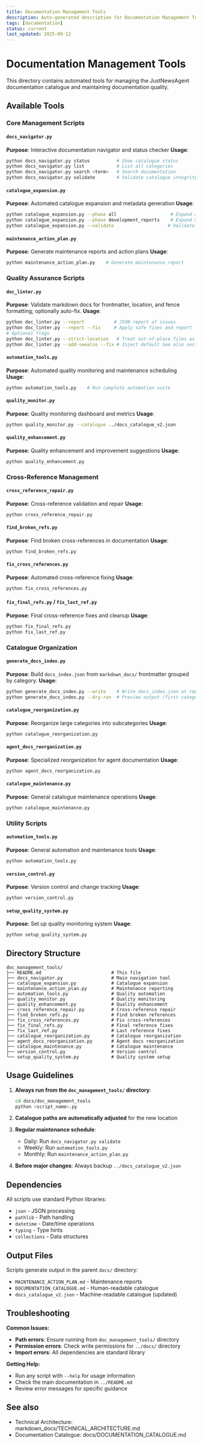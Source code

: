 ```yaml
---
title: Documentation Management Tools
description: Auto-generated description for Documentation Management Tools
tags: [documentation]
status: current
last_updated: 2025-09-12
---
```


# Documentation Management Tools

This directory contains automated tools for managing the JustNewsAgent documentation catalogue and maintaining documentation quality.

## Available Tools

### Core Management Scripts

#### `docs_navigator.py`
**Purpose**: Interactive documentation navigator and status checker
**Usage**:
```bash
python docs_navigator.py status          # Show catalogue status
python docs_navigator.py list            # List all categories
python docs_navigator.py search <term>   # Search documentation
python docs_navigator.py validate        # Validate catalogue integrity
```

#### `catalogue_expansion.py`
**Purpose**: Automated catalogue expansion and metadata generation
**Usage**:
```bash
python catalogue_expansion.py --phase all                    # Expand all phases
python catalogue_expansion.py --phase development_reports    # Expand development reports
python catalogue_expansion.py --validate                    # Validate catalogue
```

#### `maintenance_action_plan.py`
**Purpose**: Generate maintenance reports and action plans
**Usage**:
```bash
python maintenance_action_plan.py    # Generate maintenance report
```

### Quality Assurance Scripts

#### `doc_linter.py`
**Purpose**: Validate markdown docs for frontmatter, location, and fence formatting; optionally auto-fix.
**Usage**:
```bash
python doc_linter.py --report           # JSON report of issues
python doc_linter.py --report --fix     # Apply safe fixes and report
# Optional flags
python doc_linter.py --strict-location   # Treat out-of-place files as errors (default: warn)
python doc_linter.py --add-seealso --fix # Inject default See also section when missing
```

#### `automation_tools.py`
**Purpose**: Automated quality monitoring and maintenance scheduling
**Usage**:
```bash
python automation_tools.py    # Run complete automation suite
```

#### `quality_monitor.py`
**Purpose**: Quality monitoring dashboard and metrics
**Usage**:
```bash
python quality_monitor.py --catalogue ../docs_catalogue_v2.json
```

#### `quality_enhancement.py`
**Purpose**: Quality enhancement and improvement suggestions
**Usage**:
```bash
python quality_enhancement.py
```

### Cross-Reference Management

#### `cross_reference_repair.py`
**Purpose**: Cross-reference validation and repair
**Usage**:
```bash
python cross_reference_repair.py
```

#### `find_broken_refs.py`
**Purpose**: Find broken cross-references in documentation
**Usage**:
```bash
python find_broken_refs.py
```

#### `fix_cross_references.py`
**Purpose**: Automated cross-reference fixing
**Usage**:
```bash
python fix_cross_references.py
```

#### `fix_final_refs.py` / `fix_last_ref.py`
**Purpose**: Final cross-reference fixes and cleanup
**Usage**:
```bash
python fix_final_refs.py
python fix_last_ref.py
```

### Catalogue Organization

#### `generate_docs_index.py`
**Purpose**: Build `docs_index.json` from `markdown_docs/` frontmatter grouped by category.
**Usage**:
```bash
python generate_docs_index.py --write    # Write docs_index.json at repo root
python generate_docs_index.py --dry-run  # Preview output (first categories)
```

#### `catalogue_reorganization.py`
**Purpose**: Reorganize large categories into subcategories
**Usage**:
```bash
python catalogue_reorganization.py
```

#### `agent_docs_reorganization.py`
**Purpose**: Specialized reorganization for agent documentation
**Usage**:
```bash
python agent_docs_reorganization.py
```

#### `catalogue_maintenance.py`
**Purpose**: General catalogue maintenance operations
**Usage**:
```bash
python catalogue_maintenance.py
```

### Utility Scripts

#### `automation_tools.py`
**Purpose**: General automation and maintenance tools
**Usage**:
```bash
python automation_tools.py
```

#### `version_control.py`
**Purpose**: Version control and change tracking
**Usage**:
```bash
python version_control.py
```

#### `setup_quality_system.py`
**Purpose**: Set up quality monitoring system
**Usage**:
```bash
python setup_quality_system.py
```

## Directory Structure

```
doc_management_tools/
├── README.md                          # This file
├── docs_navigator.py                  # Main navigation tool
├── catalogue_expansion.py             # Catalogue expansion
├── maintenance_action_plan.py         # Maintenance reporting
├── automation_tools.py                # Quality automation
├── quality_monitor.py                 # Quality monitoring
├── quality_enhancement.py             # Quality enhancement
├── cross_reference_repair.py          # Cross-reference repair
├── find_broken_refs.py                # Find broken references
├── fix_cross_references.py            # Fix cross-references
├── fix_final_refs.py                  # Final reference fixes
├── fix_last_ref.py                    # Last reference fixes
├── catalogue_reorganization.py        # Catalogue reorganization
├── agent_docs_reorganization.py       # Agent docs reorganization
├── catalogue_maintenance.py           # Catalogue maintenance
├── version_control.py                 # Version control
└── setup_quality_system.py            # Quality system setup
```

## Usage Guidelines

1. **Always run from the `doc_management_tools/` directory**:
   ```bash
   cd docs/doc_management_tools
   python <script_name>.py
   ```

2. **Catalogue paths are automatically adjusted** for the new location

3. **Regular maintenance schedule**:
   - Daily: Run `docs_navigator.py validate`
   - Weekly: Run `automation_tools.py`
   - Monthly: Run `maintenance_action_plan.py`

4. **Before major changes**: Always backup `../docs_catalogue_v2.json`

## Dependencies

All scripts use standard Python libraries:
- `json` - JSON processing
- `pathlib` - Path handling
- `datetime` - Date/time operations
- `typing` - Type hints
- `collections` - Data structures

## Output Files

Scripts generate output in the parent `docs/` directory:
- `MAINTENANCE_ACTION_PLAN.md` - Maintenance reports
- `DOCUMENTATION_CATALOGUE.md` - Human-readable catalogue
- `docs_catalogue_v2.json` - Machine-readable catalogue (updated)

## Troubleshooting

**Common Issues:**
- **Path errors**: Ensure running from `doc_management_tools/` directory
- **Permission errors**: Check write permissions for `../docs/` directory
- **Import errors**: All dependencies are standard library

**Getting Help:**
- Run any script with `--help` for usage information
- Check the main documentation in `../README.md`
- Review error messages for specific guidance

## See also

- Technical Architecture: markdown_docs/TECHNICAL_ARCHITECTURE.md
- Documentation Catalogue: docs/DOCUMENTATION_CATALOGUE.md

